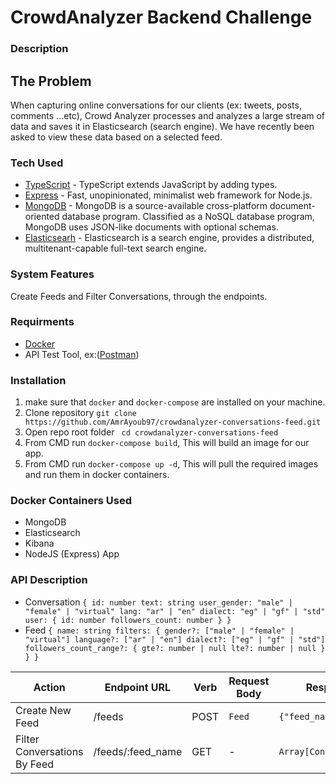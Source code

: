 # CrowdAnalyzer Backend Challenge

### Description

## The Problem

When capturing online conversations for our clients (ex: tweets, posts, comments ...etc), Crowd Analyzer processes and analyzes a large stream of data and saves it in Elasticsearch (search engine). We have recently been asked to view these data based on a selected feed.

### Tech Used

- [TypeScript](https://www.typescriptlang.org) - TypeScript extends JavaScript by adding types.
- [Express](https://expressjs.com/) - Fast, unopinionated, minimalist web framework for Node.js.
- [MongoDB](https://www.mongodb.com/) - MongoDB is a source-available cross-platform document-oriented database program. Classified as a NoSQL database program, MongoDB uses JSON-like documents with optional schemas.
- [Elasticsearh](https://www.elastic.co/) - Elasticsearch is a search engine, provides a distributed, multitenant-capable full-text search engine.

### System Features

Create Feeds and Filter Conversations, through the endpoints.

### Requirments

- [Docker](https://www.docker.com/)
- API Test Tool, ex:([Postman](https://www.postman.com/))

### Installation

1. make sure that `docker` and `docker-compose` are installed on your machine.
2. Clone repository `git clone https://github.com/AmrAyoub97/crowdanalyzer-conversations-feed.git`
3. Open repo root folder ` cd crowdanalyzer-conversations-feed`
4. From CMD run `docker-compose build`, This will build an image for our app.
5. From CMD run `docker-compose up -d`, This will pull the required images and run them in docker containers.

### Docker Containers Used

- MongoDB
- Elasticsearch
- Kibana
- NodeJS (Express) App

### API Description
- Conversation
`{
  id: number
  text: string
  user_gender: "male" | "female" | "virtual"
  lang: "ar" | "en"
  dialect: "eg" | "gf" | "std"
  user: {
    id: number
    followers_count: number
  }
}`
- Feed
`{
  name: string
  filters: {
  gender?: ["male" | "female" | "virtual"]
  language?: ["ar" | "en"]
  dialect?: ["eg" | "gf" | "std"]
  followers_count_range?: {
    gte?: number | null
    lte?: number | null
  }
}
}`

| Action                       | Endpoint URL      | Verb | Request Body | Response |
| ---------------------------- | ----------------- | ---- | ------------ | -------- |
| Create New Feed              | /feeds            | POST |      `Feed`        | `{"feed_name":****}`       |
| Filter Conversations By Feed | /feeds/:feed_name | GET  |-| `Array[Conversations]`       |
